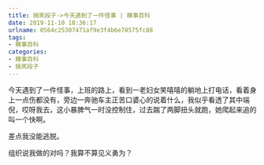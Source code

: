 ```yaml
---
title: 搞笑段子->今天遇到了一件怪事 | 糗事百科
date: 2019-11-10 18:36:17
urlname: 0564c25307471af9e3f4b6e78575fc88
tags: 
- 糗事百科
categories:
- 糗事百科
- 搞笑段子
---
```

今天遇到了一件怪事，上班的路上，看到一老妇女笑嘻嘻的躺地上打电话，看着身上一点伤都没有，旁边一奔驰车主正苦口婆心的说着什么，我似乎看透了其中端倪，哎呀我去，这小暴脾气一时没控制住，过去踹了两脚扭头就跑，她爬起来追的叫一个快啊。

差点我没能逃脱。

组织说我做的对吗？我算不算见义勇为？


